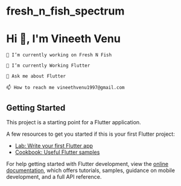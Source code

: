 # fresh_n_fish_spectrum
# Hi 👋, I'm Vineeth Venu


    🔭 I’m currently working on Fresh N Fish

    🌱 I’m currently Working Flutter

    💬 Ask me about Flutter

    📫 How to reach me vineethvenu1997@gmail.com


## Getting Started

This project is a starting point for a Flutter application.

A few resources to get you started if this is your first Flutter project:

- [Lab: Write your first Flutter app](https://docs.flutter.dev/get-started/codelab)
- [Cookbook: Useful Flutter samples](https://docs.flutter.dev/cookbook)

For help getting started with Flutter development, view the
[online documentation](https://docs.flutter.dev/), which offers tutorials,
samples, guidance on mobile development, and a full API reference.
